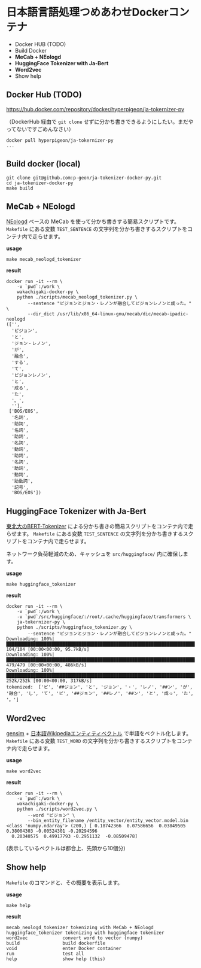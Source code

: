 # 日本語言語処理つめあわせDockerコンテナ

- Docker HUB (TODO)
- Build Docker
- **MeCab + NEologd**
- **HuggingFace Tokenizer with Ja-Bert**
- **Word2vec**
- Show help

## Docker Hub (TODO)

https://hub.docker.com/repository/docker/hyperpigeon/ja-tokernizer-py

（DockerHub 経由で `git clone` せずに分かち書きできるようにしたい。まだやってないですごめんなさい）

```
docker pull hyperpigeon/ja-tokernizer-py
...
```


## Build docker (local)

```
git clone git@github.com:p-geon/ja-tokenizer-docker-py.git
cd ja-tokenizer-docker-py
make build
```


## MeCab + NEologd

[NEologd](https://github.com/neologd/mecab-ipadic-neologd) ベースの MeCab を使って分かち書きする簡易スクリプトです。
`Makefile` にある変数 `TEST_SENTENCE` の文字列を分かち書きするスクリプトをコンテナ内で走らせます。

**usage**

```
make mecab_neologd_tokenizer
```

**result**

```
docker run -it --rm \
	-v `pwd`:/work \
	wakachigaki-docker-py \
	python ./scripts/mecab_neologd_tokenizer.py \
		--sentence "ピジョンとジョン・レノンが融合してピジョンレノンと成った。" \
		--dir_dict /usr/lib/x86_64-linux-gnu/mecab/dic/mecab-ipadic-neologd
(['',
  'ピジョン',
  'と',
  'ジョン・レノン',
  'が',
  '融合',
  'する',
  'て',
  'ピジョンレノン',
  'と',
  '成る',
  'た',
  '。',
  ''],
 ['BOS/EOS',
  '名詞',
  '助詞',
  '名詞',
  '助詞',
  '名詞',
  '動詞',
  '助詞',
  '名詞',
  '助詞',
  '動詞',
  '助動詞',
  '記号',
  'BOS/EOS'])
```


## HuggingFace Tokenizer with Ja-Bert

[東北大のBERT-Tokenizer](https://huggingface.co/cl-tohoku/bert-base-japanese) による分かち書きの簡易スクリプトをコンテナ内で走らせます。
`Makefile` にある変数 `TEST_SENTENCE` の文字列を分かち書きするスクリプトをコンテナ内で走らせます。

ネットワーク負荷軽減のため、キャッシュを `src/huggingface/` 内に確保します。

**usage**

```
make huggingface_tokenizer
```

**result**

```
docker run -it --rm \
	-v `pwd`:/work \
	-v `pwd`/src/huggingface/:/root/.cache/huggingface/transformers \
	ja-tokernizer-py \
	python ./scripts/huggingface_tokenizer.py \
		--sentence "ピジョンとジョン・レノンが融合してピジョンレノンと成った。"
Downloading: 100%|████████████████████████████████████████████████████████████████████████████████████████████████████████████████████████████████████████████| 104/104 [00:00<00:00, 95.7kB/s]
Downloading: 100%|█████████████████████████████████████████████████████████████████████████████████████████████████████████████████████████████████████████████| 479/479 [00:00<00:00, 486kB/s]
Downloading: 100%|███████████████████████████████████████████████████████████████████████████████████████████████████████████████████████████████████████████| 252k/252k [00:00<00:00, 317kB/s]
tokenized:  ['ピ', '##ジョン', 'と', 'ジョン', '・', 'レノ', '##ン', 'が', '融合', 'し', 'て', 'ピ', '##ジョン', '##レノ', '##ン', 'と', '成っ', 'た', '。']
```


## Word2vec

[gensim](https://radimrehurek.com/gensim/) + [日本語Wikipediaエンティティベクトル](http://www.cl.ecei.tohoku.ac.jp/~m-suzuki/jawiki_vector/) で単語をベクトル化します。
`Makefile` にある変数 `TEST_WORD` の文字列を分かち書きするスクリプトをコンテナ内で走らせます。

**usage**

```
make word2vec
```

**result**

```
docker run -it --rm \
	-v `pwd`:/work \
	wakachigaki-docker-py \
	python ./scripts/word2vec.py \
		--word "ピジョン" \
		--bin_entity_filename /entity_vector/entity_vector.model.bin
<class 'numpy.ndarray'> (200,) [ 0.18742366  0.07586656  0.03849505  0.38004303 -0.00524301 -0.20294596
  0.20340575  0.49917793 -0.2951132  -0.08509478]
```

(表示しているベクトルは都合上、先頭から10個分)


## Show help

`Makefile` のコマンドと、その概要を表示します。

**usage**

```
make help
```

**result**

```
mecab_neologd_tokenizer tokenizing with MeCab + NEologd
huggingface_tokenizer tokenizing with huggingface tokenizer
word2vec             convert word to vector (numpy)
build                build dockerfile
void                 enter Docker container
run                  test all
help                 show help (this)
```